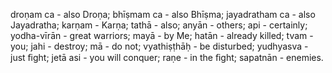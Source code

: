 droṇam ca - also Droṇa; bhīṣmam ca - also Bhīṣma; jayadratham ca - also Jayadratha; karṇam - Karṇa; tathā - also; anyān - others; api - certainly; yodha-vīrān - great warriors; mayā - by Me; hatān - already killed; tvam - you; jahi - destroy; mā - do not; vyathiṣṭhāḥ - be disturbed; yudhyasva - just ﬁght; jetā asi - you will conquer; raṇe - in the ﬁght; sapatnān - enemies.